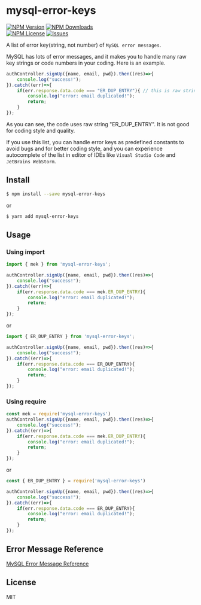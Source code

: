 # mysql-error-keys

[![NPM Version](https://img.shields.io/npm/v/mysql-error-keys.svg)](https://www.npmjs.com/package/mysql-error-keys)
[![NPM Downloads](https://img.shields.io/npm/dt/mysql-error-keys.svg?style=flat)]()  
[![NPM License](https://img.shields.io/npm/l/mysql-error-keys.svg?style=flat)](https://github.com/prettyblueberry/mysql-error-keys/blob/main/LICENSE)
[![Issues](https://img.shields.io/github/issues-raw/prettyblueberry/mysql-error-keys.svg?maxAge=25000)](https://github.com/prettyblueberry/mysql-error-keys/issues)

[//]: # ([![npm]&#40;https://img.shields.io/github/stars/prettyblueberry/mysql-error-keys.svg&#41;]&#40;https://github.com/prettyblueberry/mysql-error-keys&#41;)
[//]: # ([![fork]&#40;https://img.shields.io/github/forks/prettyblueberry/mysql-error-keys.svg&#41;]&#40;https://github.com/prettyblueberry/mysql-error-keys/fork&#41;)

A list of error key(string, not number) of `MySQL error messages`.

MySQL has lots of error messages, and it makes you to handle many raw key strings or code numbers in your coding.
Here is an example.
```javascript
authController.signUp({name, email, pwd}).then((res)=>{
    console.log("success!");
}).catch((err)=>{
    if(err.response.data.code === "ER_DUP_ENTRY"){ // this is raw string :(
        console.log("error: email duplicated!");
        return;
    }
});
```
As you can see, the code uses raw string "ER_DUP_ENTRY". It is not good for coding style and quality.

If you use this list, you can handle error keys as predefined constants to avoid bugs and for better coding style, and you can experience autocomplete of the list in editor of IDEs like `Visual Studio Code` and `JetBrains WebStorm`.

## Install

```bash
$ npm install --save mysql-error-keys
```
or
```bash
$ yarn add mysql-error-keys
```

## Usage

### Using import
```javascript
import { mek } from 'mysql-error-keys';

authController.signUp({name, email, pwd}).then((res)=>{
    console.log("success!");
}).catch((err)=>{
    if(err.response.data.code === mek.ER_DUP_ENTRY){
        console.log("error: email duplicated!");
        return;
    }
});
```
or
```javascript
import { ER_DUP_ENTRY } from 'mysql-error-keys';

authController.signUp({name, email, pwd}).then((res)=>{
    console.log("success!");
}).catch((err)=>{
    if(err.response.data.code === ER_DUP_ENTRY){
        console.log("error: email duplicated!");
        return;
    }
});
```

### Using require
```javascript
const mek = require('mysql-error-keys')
authController.signUp({name, email, pwd}).then((res)=>{
    console.log("success!");
}).catch((err)=>{
    if(err.response.data.code === mek.ER_DUP_ENTRY){
        console.log("error: email duplicated!");
        return;
    }
});
```
or

```javascript
const { ER_DUP_ENTRY } = require('mysql-error-keys')

authController.signUp({name, email, pwd}).then((res)=>{
    console.log("success!");
}).catch((err)=>{
    if(err.response.data.code === ER_DUP_ENTRY){
        console.log("error: email duplicated!");
        return;
    }
});
```

## Error Message Reference
[MySQL Error Message Reference](https://dev.mysql.com/doc/mysql-errors/8.0/en/server-error-reference.html)

## License

MIT